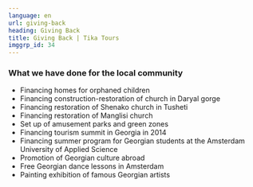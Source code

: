 ```yaml
---
language: en
url: giving-back
heading: Giving Back
title: Giving Back | Tika Tours
imggrp_id: 34
---
```

<div class="row content-row"><!-- 1509 (1)-->

</div>

<div class="row content-row"><!-- 1510 (2)-->
<div class="col-xs-12 col-sm-6 col-md-6"><!-- 2010 -->

### What we have done for the local community

*   Financing homes for orphaned children
*   Financing construction\-restoration of church in Daryal gorge
*   Financing restoration of Shenako church in Tusheti
*   Financing restoration of Manglisi church
*   Set up of amusement parks and green zones
*   Financing tourism summit in Georgia in 2014
*   Financing summer program for Georgian students at the Amsterdam University of Applied Science
*   Promotion of Georgian culture abroad
*   Free Georgian dance lessons in Amsterdam
*   Painting exhibition of famous Georgian artists

</div>

<div class="col-xs-12 col-sm-6 col-md-6"><!-- 2011 -->



</div>

</div>
